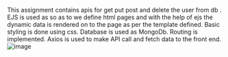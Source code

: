 This assignment contains apis for get put post and delete the user from db .
EJS is used as so as to we define html pages and with the help of ejs the dynamic data is rendered on to the page as per the template defined.
Basic styling is done using css.
Database is used as MongoDb.
Routing is implemented.
Axios is used to make API call and fetch data to the front end.
![image](https://github.com/42510SR/NodeJSUpskilling/assets/86355776/f20cd070-8314-480c-b1bf-ea5e4ee8d7eb)
